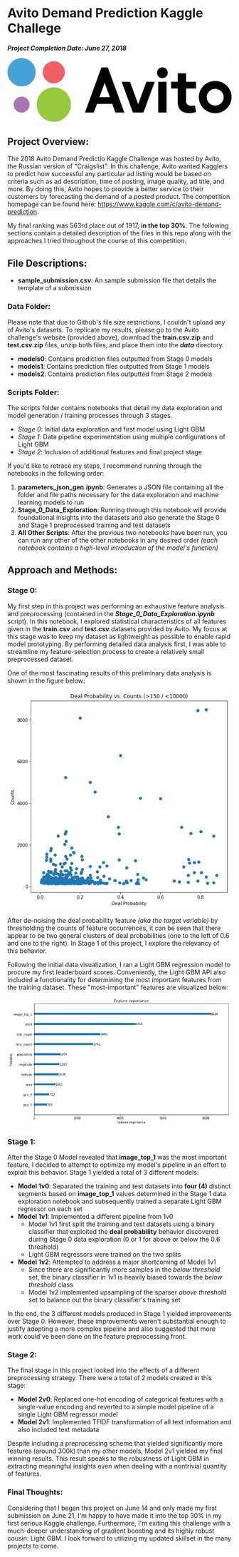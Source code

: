 # Avito Demand Prediction Kaggle Challege

***Project Completion Date: June 27, 2018***

![avito logo](https://github.com/gestalt-howard/avito-demand-prediction/blob/master/images/logo-avito.png)

## Project Overview:
The 2018 Avito Demand Predictio Kaggle Challenge was hosted by Avito, the Russian version of "Craigslist". In this challenge, Avito wanted Kagglers to predict how successful any particular ad listing would be based on criteria such as ad description, time of posting, image quality, ad title, and more. By doing this, Avito hopes to provide a better service to their customers by forecasting the demand of a posted product. The competition homepage can be found here: https://www.kaggle.com/c/avito-demand-prediction.

My final ranking was 563rd place out of 1917, **in the top 30%**. The following sections contain a detailed description of the files in this repo along with the approaches I tried throughout the course of this competition.

## File Descriptions:

* **sample_submission.csv**: An sample submission file that details the template of a submission

### Data Folder:
Please note that due to Github's file size restrictions, I couldn't upload any of Avito's datasets. To replicate my results, please go to the Avito challenge's website (provided above), download the **train.csv.zip** and **test.csv.zip** files, unzip both files, and place them into the ***data*** directory.
* **models0**: Contains prediction files outputted from Stage 0 models
* **models1**: Contains prediction files outputted from Stage 1 models
* **models2**: Contains prediction files outputted from Stage 2 models

### Scripts Folder:
The scripts folder contains notebooks that detail my data exploration and model generation / training processes through 3 stages.
* *Stage 0*: Initial data exploration and first model using Light GBM
* *Stage 1*: Data pipeline experimentation using multiple configurations of Light GBM
* *Stage 2*: Inclusion of additional features and final project stage

If you'd like to retrace my steps, I recommend running through the notebooks in the following order:

1. **parameters_json_gen.ipynb**: Generates a JSON file containing all the folder and file paths necessary for the data exploration and machine learning models to run
2. **Stage_0_Data_Exploration**: Running through this notebook will provide foundational insights into the datasets and also generate the Stage 0 and Stage 1 preprocessed training and test datasets
3. **All Other Scripts**: After the previous two notebooks have been run, you can run any other of the other notebooks in any desired order *(each notebook contains a high-level introduction of the model's function)*

## Approach and Methods:
### Stage 0:
My first step in this project was performing an exhaustive feature analysis and preprocessing (contained in the ***Stage_0_Data_Exploration.ipynb*** script). In this notebook, I explored statistical characteristics of all features given in the **train.csv** and **test.csv** datasets provided by Avito. My focus at this stage was to keep my dataset as lightweight as possible to enable rapid model prototyping. By performing detailed data analysis first, I was able to streamline my feature-selection process to create a relatively small preprocessed dataset.

One of the most fascinating results of this preliminary data analysis is shown in the figure below:

![deal probability artifact](https://github.com/gestalt-howard/avito-demand-prediction/blob/master/images/deal_prob_artifact.png)

After de-noising the deal probability feature *(aka the target variable)* by thresholding the counts of feature occurrences, it can be seen that there appear to be two general clusters of deal probabilities (one to the left of 0.6 and one to the right). In Stage 1 of this project, I explore the relevancy of this behavior.

Following the initial data visualization, I ran a Light GBM regression model to procure my first leaderboard scores. Conveniently, the Light GBM API also included a functionality for determining the most important features from the training dataset. These "most-important" features are visualized below:

![stage 0 important features](https://github.com/gestalt-howard/avito-demand-prediction/blob/master/images/stage0_important.png)

### Stage 1:
After the Stage 0 Model revealed that **image_top_1** was the most important feature, I decided to attempt to optimize my model's pipeline in an effort to exploit this behavior. Stage 1 yielded a total of 3 different models:
* **Model 1v0**: Separated the training and test datasets into **four (4)** distinct segments based on **image_top_1** values determined in the Stage 1 data exploration notebook and subsequently trained a separate Light GBM regressor on each set
* **Model 1v1**: Implemented a different pipeline from 1v0
  * Model 1v1 first split the training and test datasets using a binary classifier that exploited the **deal probability** behavior discovered during Stage 0 data exploration (0 or 1 for above or below the 0.6 threshold)
  * Light GBM regressors were trained on the two splits
* **Model 1v2**: Attempted to address a major shortcoming of Model 1v1
  * Since there are significantly more samples in the *below threshold* set, the binary classifier in 1v1 is heavily biased towards the *below threshold* class
  * Model 1v2 implemented upsampling of the sparser *above threshold* set to balance out the binary classifier's training set

In the end, the 3 different models produced in Stage 1 yielded improvements over Stage 0. However, these improvements weren't substantial enough to justify adopting a more complex pipeline and also suggested that more work could've been done on the feature preprocessing front.

### Stage 2:
The final stage in this project looked into the effects of a different preprocessing strategy. There were a total of 2 models created in this stage:
* **Model 2v0**: Replaced one-hot encoding of categorical features with a single-value encoding and reverted to a simple model pipeline of a single Light GBM regressor model
* **Model 2v1**: Implemented TFIDF transformation of all text information and also included text metadata

Despite including a preprocessing scheme that yielded significantly more features (around 300k) than my other models, Model 2v1 yielded my final winning results. This result speaks to the robustness of Light GBM in extracting meaningful insights even when dealing with a nontrivial quantity of features.

### Final Thoughts:
Considering that I began this project on June 14 and only made my first submission on June 21, I'm happy to have made it into the top 30% in my first serious Kaggle challenge. Furthermore, I'm exiting this challenge with a much-deeper understanding of gradient boosting and its highly robust cousin: Light GBM. I look forward to utilizing my updated skillset in the many projects to come.
